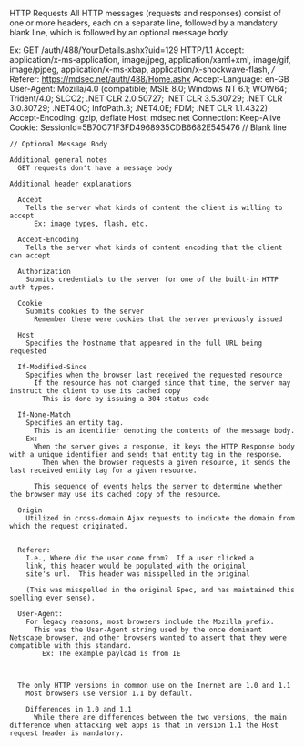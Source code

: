 HTTP Requests
  All HTTP messages (requests and responses) consist of one or more headers, each on a separate line, followed by a mandatory blank line, which is followed by an optional message body.

  Ex: 
    GET /auth/488/YourDetails.ashx?uid=129 HTTP/1.1
    Accept: application/x-ms-application, image/jpeg, application/xaml+xml, image/gif, image/pjpeg, application/x-ms-xbap, application/x-shockwave-flash, */*
    Referer: https://mdsec.net/auth/488/Home.ashx
    Accept-Language: en-GB
    User-Agent: Mozilla/4.0 (compatible; MSIE 8.0; Windows NT 6.1; WOW64; Trident/4.0; SLCC2; .NET CLR 2.0.50727; .NET CLR 3.5.30729; .NET CLR 3.0.30729; .NET4.0C; InfoPath.3; .NET4.0E; FDM; .NET CLR 1.1.4322)
    Accept-Encoding: gzip, deflate
    Host: mdsec.net
    Connection: Keep-Alive
    Cookie: SessionId=5B70C71F3FD4968935CDB6682E545476
    // Blank line

    // Optional Message Body
    
    Additional general notes
      GET requests don't have a message body

    Additional header explanations

      Accept
        Tells the server what kinds of content the client is willing to accept
          Ex: image types, flash, etc.

      Accept-Encoding
        Tells the server what kinds of content encoding that the client can accept

      Authorization
        Submits credentials to the server for one of the built-in HTTP auth types.

      Cookie
        Submits cookies to the server
          Remember these were cookies that the server previously issued

      Host
        Specifies the hostname that appeared in the full URL being requested

      If-Modified-Since
        Specifies when the browser last received the requested resource
          If the resource has not changed since that time, the server may instruct the client to use its cached copy
            This is done by issuing a 304 status code

      If-None-Match
        Specifies an entity tag.
          This is an identifier denoting the contents of the message body.
        Ex:
          When the server gives a response, it keys the HTTP Response body with a unique identifier and sends that entity tag in the response.
            Then when the browser requests a given resource, it sends the last received entity tag for a given resource.

          This sequence of events helps the server to determine whether the browser may use its cached copy of the resource.

      Origin
        Utilized in cross-domain Ajax requests to indicate the domain from which the request originated.


      Referer: 
        I.e., Where did the user come from?  If a user clicked a 
        link, this header would be populated with the original 
        site's url.  This header was misspelled in the original

        (This was misspelled in the original Spec, and has maintained this spelling ever sense).

      User-Agent:
        For legacy reasons, most browsers include the Mozilla prefix.
          This was the User-Agent string used by the once dominant Netscape browser, and other browsers wanted to assert that they were compatible with this standard.
            Ex: The example payload is from IE
        


      The only HTTP versions in common use on the Inernet are 1.0 and 1.1
        Most browsers use version 1.1 by default.

        Differences in 1.0 and 1.1
          While there are differences between the two versions, the main difference when attacking web apps is that in version 1.1 the Host request header is mandatory.